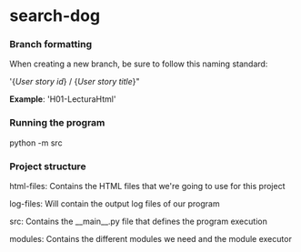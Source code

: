 # search-dog

### Branch formatting

When creating a new branch, be sure to follow this naming standard:

'{*User story id*} / {*User story title*}"

**Example**: 'H01-LecturaHtml'


### Running the program

python -m src


### Project structure

html-files: Contains the HTML files that we're going to use for this project

log-files: Will contain the output log files of our program

src: Contains the \_\_main\_\_.py file that defines the program execution

modules: Contains the different modules we need and the module executor
